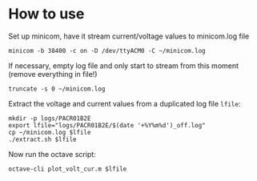 # How to use

Set up minicom, have it stream current/voltage values to minicom.log file

    minicom -b 38400 -c on -D /dev/ttyACM0 -C ~/minicom.log

If necessary, empty log file and only start to stream from this moment (remove everything in file!)

    truncate -s 0 ~/minicom.log 
	
Extract the voltage and current values from a duplicated log file `lfile`:

    mkdir -p logs/PACR01B2E
    export lfile="logs/PACR01B2E/$(date '+%Y%m%d')_off.log"
    cp ~/minicom.log $lfile
    ./extract.sh $lfile

Now run the octave script:

    octave-cli plot_volt_cur.m $lfile
